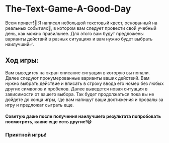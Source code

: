 # The-Text-Game-A-Good-Day
Всем привет!👋 Я написал небольшой текстовый квест, основанный на реальных событиях👀, в котором вам следует провести свой учебный день, как можно правильнее. Для этого вам будут предложены варианты действий в разных ситуациях и вам нужно будет выбрать наилучший✅.

## Ход игры:
Вам выводится на экран описание ситуации в которую вы попали. Далее следуют пронумерованные варианты ваших действий. 
Вам нужно выбрать действие и вписать в строку ввода его номер без любых других символов и пробелов.
Далее выведется новая ситуация в зависимости от вашего выбора.
Так будет продолжаться пока вы не дойдете до конца игры, где вам напишут ваши достижения и провалы за игру и предложат сыграть еще.

#### Советую даже после получения наилучшего результата попробовать посмотреть, какие еще есть другие!😃
### Приятной игры!
